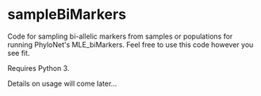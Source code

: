 # sampleBiMarkers
Code for sampling bi-allelic markers from samples or populations for running PhyloNet's MLE_biMarkers. Feel free to use this code however you see fit.

Requires Python 3. 

Details on usage will come later... 
